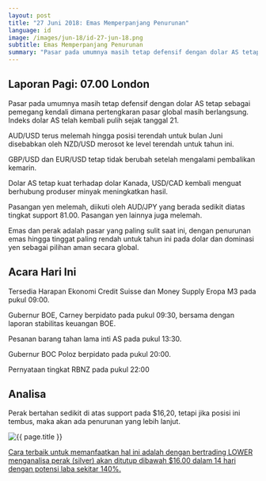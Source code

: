 ```yaml
---
layout: post
title: "27 Juni 2018: Emas Memperpanjang Penurunan"
language: id
image: /images/jun-18/id-27-jun-18.png
subtitle: Emas Memperpanjang Penurunan
summary: "Pasar pada umumnya masih tetap defensif dengan dolar AS tetap sebagai pemegang kendali dimana pertengkaran pasar global masih berlangsung. Indeks dolar AS telah kembali pulih sejak tanggal 21"
---
```

## Laporan Pagi: 07.00 London

Pasar pada umumnya masih tetap defensif dengan dolar AS tetap sebagai pemegang kendali dimana pertengkaran pasar global masih berlangsung. Indeks dolar AS telah kembali pulih sejak tanggal 21.

AUD/USD terus melemah hingga posisi terendah untuk bulan Juni disebabkan oleh NZD/USD merosot ke level terendah untuk tahun ini.

GBP/USD dan EUR/USD tetap tidak berubah setelah mengalami pembalikan kemarin.

Dolar AS tetap kuat terhadap dolar Kanada, USD/CAD kembali menguat berhubung produser minyak meningkatkan hasil.

Pasangan yen melemah, diikuti oleh AUD/JPY yang berada sedikit diatas tingkat support 81.00. Pasangan yen lainnya juga melemah.

Emas dan perak adalah pasar yang paling sulit saat ini, dengan penurunan emas hingga tinggat paling rendah untuk tahun ini pada dolar dan dominasi yen sebagai pilihan aman secara global.

## Acara Hari Ini

Tersedia Harapan Ekonomi Credit Suisse dan Money Supply Eropa M3 pada pukul 09:00.

Gubernur BOE, Carney berpidato pada pukul 09:30, bersama dengan laporan stabilitas keuangan BOE.

Pesanan barang tahan lama inti AS pada pukul 13:30.

Gubernur BOC Poloz berpidato pada pukul 20:00.

Pernyataan tingkat RBNZ pada pukul 22:00

## Analisa

Perak bertahan sedikit di atas support pada $16,20, tetapi jika posisi ini tembus, maka akan ada penurunan yang lebih lanjut.

<img src="{{ site.url }}/images/jun-18/id-27-jun-18.png" alt="{{ page.title }}" title="{{ page.title }}">

<a href="%LINK%%currency=USD&market=commodities&underlying=frxXAGUSD&formname=higherlower&duration_amount=14&duration_units=d&amount=10&amount_type=stake&expiry_type=duration&barrier=16.00" target="_blank">Cara terbaik untuk memanfaatkan hal ini adalah dengan bertrading LOWER menganalisa perak (silver) akan ditutup dibawah $16.00 dalam 14 hari dengan potensi laba sekitar 140%.</a>
